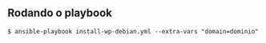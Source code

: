 
## Rodando o playbook


```
$ ansible-playbook install-wp-debian.yml --extra-vars "domain=dominio"
```

